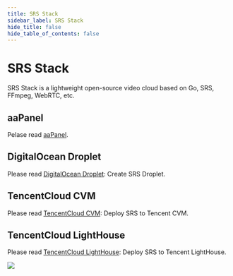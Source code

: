 ```yaml
---
title: SRS Stack
sidebar_label: SRS Stack
hide_title: false
hide_table_of_contents: false
---
```


# SRS Stack

SRS Stack is a lightweight open-source video cloud based on Go, SRS, FFmpeg, WebRTC, etc.

## aaPanel

Pelase read [aaPanel](/blog/BT-aaPanel).

## DigitalOcean Droplet

Please read [DigitalOcean Droplet](https://github.com/ossrs/srs-stack/wiki/Droplet): Create SRS Droplet.

## TencentCloud CVM

Please read [TencentCloud CVM](https://www.bilibili.com/video/BV1844y1L7dL/): Deploy SRS to Tencent CVM.

## TencentCloud LightHouse

Please read [TencentCloud LightHouse](https://www.bilibili.com/video/BV1844y1L7dL/): Deploy SRS to Tencent LightHouse.

![](https://ossrs.net/gif/v1/sls.gif?site=ossrs.io&path=/lts/doc/en/v4/getting-started-stack)


